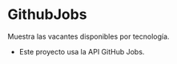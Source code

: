 # GithubJobs
Muestra las vacantes disponibles por tecnología.
- Este proyecto usa la API GitHub Jobs.

